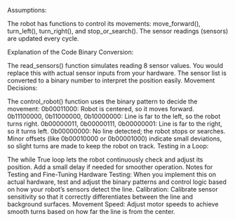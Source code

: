 Assumptions:

The robot has functions to control its movements: move_forward(), turn_left(), turn_right(), and stop_or_search().
The sensor readings (sensors) are updated every cycle.

Explanation of the Code
Binary Conversion:

The read_sensors() function simulates reading 8 sensor values. You would replace this with actual sensor inputs from your hardware.
The sensor list is converted to a binary number to interpret the position easily.
Movement Decisions:

The control_robot() function uses the binary pattern to decide the movement:
0b00011000: Robot is centered, so it moves forward.
0b11100000, 0b11000000, 0b10000000: Line is far to the left, so the robot turns right.
0b00000011, 0b00000111, 0b00000001: Line is far to the right, so it turns left.
0b00000000: No line detected; the robot stops or searches.
Minor offsets (like 0b00010000 or 0b00001000) indicate small deviations, so slight turns are made to keep the robot on track.
Testing in a Loop:

The while True loop lets the robot continuously check and adjust its position. Add a small delay if needed for smoother operation.
Notes for Testing and Fine-Tuning
Hardware Testing: When you implement this on actual hardware, test and adjust the binary patterns and control logic based on how your robot’s sensors detect the line.
Calibration: Calibrate sensor sensitivity so that it correctly differentiates between the line and background surfaces.
Movement Speed: Adjust motor speeds to achieve smooth turns based on how far the line is from the center.
